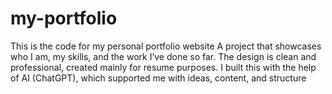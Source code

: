 # my-portfolio
This is the code for my personal portfolio website  A project that showcases who I am, my skills, and the work I’ve done so far. The design is clean and professional, created mainly for resume purposes. I built this with the help of AI (ChatGPT), which supported me with ideas, content, and structure
